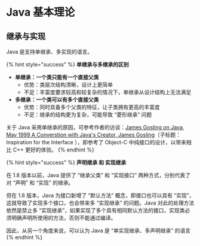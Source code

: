 # Java 基本理论

## 继承与实现

Java 是支持单继承、多实现的语言。

{% hint style="success" %}
**单继承与多继承的区别**

* **单继承：一个类只能有一个直接父类**
  * 优势：类层次结构清晰，设计上更简单
  * 不足：丰富度要求较高和较复杂的情况下，单继承从设计结构上无法满足
* **多继承：一个类可以有多个直接父类**
  * 优势：同时具备多个父类的特征，让子类拥有更高的丰富度
  * 不足：继承的结构更为复杂，可能导致 “菱形继承” 问题

关于 Java 采用单继承的原因，可参考作者的访谈：[James Gosling on Java, May 1999 A Converstion with Java's Creator, James Gosling](https://www.artima.com/articles/james-gosling-on-java-may-1999#part3)（子标题：Inspiration for the Interface ），即参考了 Object-C 中纯接口的设计，以带来相比 C++ 更好的体验。
{% endhint %}

{% hint style="success" %}
**声明继承 和 实现继承**

在 1.8 版本以前，Java 提供了 “继承父类” 和 “实现接口” 两种方式，分别代表了对 “声明” 和 “实现” 的继承。

但在 1.8 版本，Java 为接口新增了 “默认方法” 概念，即接口也可以具有 “实现”，这就导致了实现多个接口，也会带来多 “实现继承” 的问题。Java 对此的处理方法依然是禁止多 “实现继承”，如果实现了多个具有相同默认方法的接口，实现类必须明确声明所使用的方法，否则不能通过编译。

因此，从另一个角度来说，可以认为 Java 是 “单实现继承、多声明继承” 的语言
{% endhint %}



